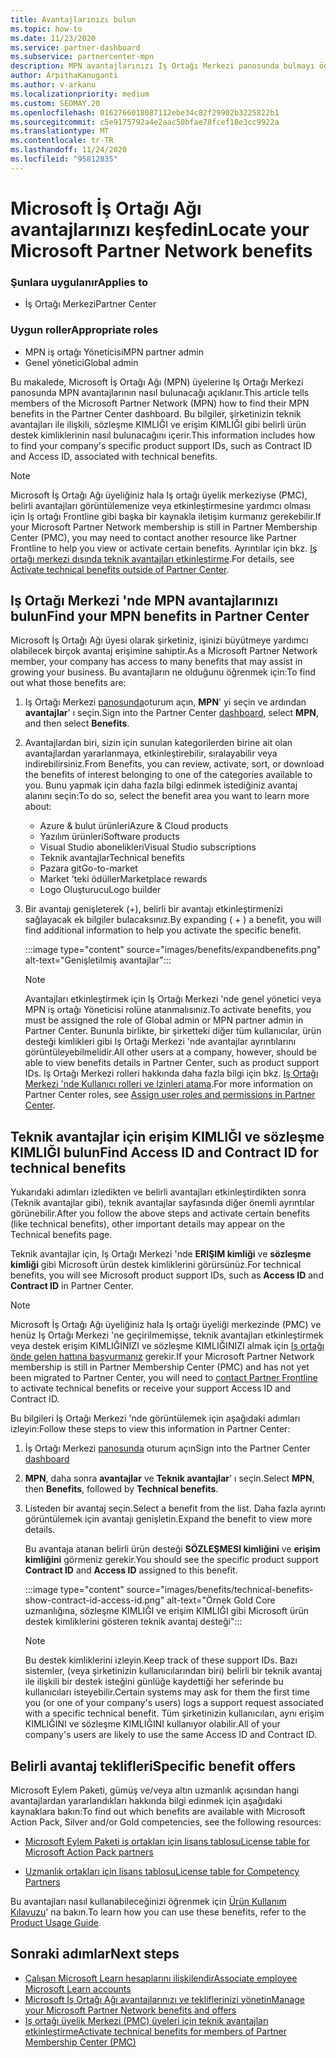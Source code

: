 ```yaml
---
title: Avantajlarınızı bulun
ms.topic: how-to
ms.date: 11/23/2020
ms.service: partner-dashboard
ms.subservice: partnercenter-mpn
description: MPN avantajlarınızı Iş Ortağı Merkezi panosunda bulmayı öğrenin. Teknik avantajlar için erişim KIMLIĞI ve sözleşme KIMLIĞINIZI bulma hakkında bilgiler içerir.
author: ArpithaKanuganti
ms.author: v-arkanu
ms.localizationpriority: medium
ms.custom: SEOMAY.20
ms.openlocfilehash: 0162766018087112ebe34c82f29902b3225822b1
ms.sourcegitcommit: c5e9175792a4e2aac50bfae78fcef18e3cc9922a
ms.translationtype: MT
ms.contentlocale: tr-TR
ms.lasthandoff: 11/24/2020
ms.locfileid: "95812835"
---
```

# <a name="locate-your-microsoft-partner-network-benefits"></a><span data-ttu-id="696c4-104">Microsoft İş Ortağı Ağı avantajlarınızı keşfedin</span><span class="sxs-lookup"><span data-stu-id="696c4-104">Locate your Microsoft Partner Network benefits</span></span> 

### <a name="applies-to"></a><span data-ttu-id="696c4-105">Şunlara uygulanır</span><span class="sxs-lookup"><span data-stu-id="696c4-105">Applies to</span></span>

- <span data-ttu-id="696c4-106">İş Ortağı Merkezi</span><span class="sxs-lookup"><span data-stu-id="696c4-106">Partner Center</span></span>

### <a name="appropriate-roles"></a><span data-ttu-id="696c4-107">Uygun roller</span><span class="sxs-lookup"><span data-stu-id="696c4-107">Appropriate roles</span></span>

- <span data-ttu-id="696c4-108">MPN iş ortağı Yöneticisi</span><span class="sxs-lookup"><span data-stu-id="696c4-108">MPN partner admin</span></span>
- <span data-ttu-id="696c4-109">Genel yönetici</span><span class="sxs-lookup"><span data-stu-id="696c4-109">Global admin</span></span>

<span data-ttu-id="696c4-110">Bu makalede, Microsoft İş Ortağı Ağı (MPN) üyelerine Iş Ortağı Merkezi panosunda MPN avantajlarının nasıl bulunacağı açıklanır.</span><span class="sxs-lookup"><span data-stu-id="696c4-110">This article tells members of the Microsoft Partner Network (MPN) how to find their MPN benefits in the Partner Center dashboard.</span></span> <span data-ttu-id="696c4-111">Bu bilgiler, şirketinizin teknik avantajları ile ilişkili, sözleşme KIMLIĞI ve erişim KIMLIĞI gibi belirli ürün destek kimliklerinin nasıl bulunacağını içerir.</span><span class="sxs-lookup"><span data-stu-id="696c4-111">This information includes how to find your company's specific product support IDs, such as Contract ID and Access ID, associated with technical benefits.</span></span>

>[!NOTE]
> <span data-ttu-id="696c4-112">Microsoft İş Ortağı Ağı üyeliğiniz hala Iş ortağı üyelik merkeziyse (PMC), belirli avantajları görüntülemenize veya etkinleştirmesine yardımcı olması için Iş ortağı Frontline gibi başka bir kaynakla iletişim kurmanız gerekebilir.</span><span class="sxs-lookup"><span data-stu-id="696c4-112">If your Microsoft Partner Network membership is still in Partner Membership Center (PMC), you may need to contact another resource like Partner Frontline to help you view or activate certain benefits.</span></span> <span data-ttu-id="696c4-113">Ayrıntılar için bkz. [Iş ortağı merkezi dışında teknik avantajları etkinleştirme](partner-membership-center-tech-benefits-activate.md).</span><span class="sxs-lookup"><span data-stu-id="696c4-113">For details, see [Activate technical benefits outside of Partner Center](partner-membership-center-tech-benefits-activate.md).</span></span>

## <a name="find-your-mpn-benefits-in-partner-center"></a><span data-ttu-id="696c4-114">Iş Ortağı Merkezi 'nde MPN avantajlarınızı bulun</span><span class="sxs-lookup"><span data-stu-id="696c4-114">Find your MPN benefits in Partner Center</span></span>

<span data-ttu-id="696c4-115">Microsoft İş Ortağı Ağı üyesi olarak şirketiniz, işinizi büyütmeye yardımcı olabilecek birçok avantaj erişimine sahiptir.</span><span class="sxs-lookup"><span data-stu-id="696c4-115">As a Microsoft Partner Network member, your company has access to many benefits that may assist in growing your business.</span></span> <span data-ttu-id="696c4-116">Bu avantajların ne olduğunu öğrenmek için:</span><span class="sxs-lookup"><span data-stu-id="696c4-116">To find out what those benefits are:</span></span>

1. <span data-ttu-id="696c4-117">Iş Ortağı Merkezi [panosunda](https://partner.microsoft.com/dashboard/home)oturum açın, **MPN**' yi seçin ve ardından **avantajlar**' ı seçin.</span><span class="sxs-lookup"><span data-stu-id="696c4-117">Sign into the Partner Center [dashboard](https://partner.microsoft.com/dashboard/home), select **MPN**, and then select **Benefits**.</span></span>

2. <span data-ttu-id="696c4-118">Avantajlardan biri, sizin için sunulan kategorilerden birine ait olan avantajlardan yararlanmaya, etkinleştirebilir, sıralayabilir veya indirebilirsiniz.</span><span class="sxs-lookup"><span data-stu-id="696c4-118">From Benefits, you can review, activate, sort, or download the benefits of interest belonging to one of the categories available to you.</span></span> <span data-ttu-id="696c4-119">Bunu yapmak için daha fazla bilgi edinmek istediğiniz avantaj alanını seçin:</span><span class="sxs-lookup"><span data-stu-id="696c4-119">To do so, select the benefit area you want to learn more about:</span></span>

   - <span data-ttu-id="696c4-120">Azure & bulut ürünleri</span><span class="sxs-lookup"><span data-stu-id="696c4-120">Azure & Cloud products</span></span>
   - <span data-ttu-id="696c4-121">Yazılım ürünleri</span><span class="sxs-lookup"><span data-stu-id="696c4-121">Software products</span></span>
   - <span data-ttu-id="696c4-122">Visual Studio abonelikleri</span><span class="sxs-lookup"><span data-stu-id="696c4-122">Visual Studio subscriptions</span></span>
   - <span data-ttu-id="696c4-123">Teknik avantajlar</span><span class="sxs-lookup"><span data-stu-id="696c4-123">Technical benefits</span></span>
   - <span data-ttu-id="696c4-124">Pazara git</span><span class="sxs-lookup"><span data-stu-id="696c4-124">Go-to-market</span></span>
   - <span data-ttu-id="696c4-125">Market 'teki ödüller</span><span class="sxs-lookup"><span data-stu-id="696c4-125">Marketplace rewards</span></span>
   - <span data-ttu-id="696c4-126">Logo Oluşturucu</span><span class="sxs-lookup"><span data-stu-id="696c4-126">Logo builder</span></span>

3. <span data-ttu-id="696c4-127">Bir avantajı genişleterek (+), belirli bir avantajı etkinleştirmenizi sağlayacak ek bilgiler bulacaksınız.</span><span class="sxs-lookup"><span data-stu-id="696c4-127">By expanding ( + ) a benefit, you will find additional information to help you activate the specific benefit.</span></span>

   :::image type="content" source="images/benefits/expandbenefits.png" alt-text="Genişletilmiş avantajlar":::

   > [!NOTE]
   > <span data-ttu-id="696c4-129">Avantajları etkinleştirmek için Iş Ortağı Merkezi 'nde genel yönetici veya MPN iş ortağı Yöneticisi rolüne atanmalısınız.</span><span class="sxs-lookup"><span data-stu-id="696c4-129">To activate benefits, you must be assigned the role of Global admin or MPN partner admin in Partner Center.</span></span> <span data-ttu-id="696c4-130">Bununla birlikte, bir şirketteki diğer tüm kullanıcılar, ürün desteği kimlikleri gibi Iş Ortağı Merkezi 'nde avantajlar ayrıntılarını görüntüleyebilmelidir.</span><span class="sxs-lookup"><span data-stu-id="696c4-130">All other users at a company, however, should be able to view benefits details in Partner Center, such as product support IDs.</span></span> <span data-ttu-id="696c4-131">Iş Ortağı Merkezi rolleri hakkında daha fazla bilgi için bkz. [Iş Ortağı Merkezi 'nde Kullanıcı rolleri ve Izinleri atama](permissions-overview.md).</span><span class="sxs-lookup"><span data-stu-id="696c4-131">For more information on Partner Center roles, see [Assign user roles and permissions in Partner Center](permissions-overview.md).</span></span>

## <a name="find-access-id-and-contract-id-for-technical-benefits"></a><span data-ttu-id="696c4-132">Teknik avantajlar için erişim KIMLIĞI ve sözleşme KIMLIĞI bulun</span><span class="sxs-lookup"><span data-stu-id="696c4-132">Find Access ID and Contract ID for technical benefits</span></span>

<span data-ttu-id="696c4-133">Yukarıdaki adımları izledikten ve belirli avantajları etkinleştirdikten sonra (Teknik avantajlar gibi), teknik avantajlar sayfasında diğer önemli ayrıntılar görünebilir.</span><span class="sxs-lookup"><span data-stu-id="696c4-133">After you follow the above steps and activate certain benefits (like technical benefits), other important details may appear on the Technical benefits page.</span></span>

<span data-ttu-id="696c4-134">Teknik avantajlar için, Iş Ortağı Merkezi 'nde **ERIŞIM kimliği** ve **sözleşme kimliği** gibi Microsoft ürün destek kimliklerini görürsünüz.</span><span class="sxs-lookup"><span data-stu-id="696c4-134">For technical benefits, you will see Microsoft product support IDs, such as **Access ID** and **Contract ID** in Partner Center.</span></span>

>[!NOTE]
> <span data-ttu-id="696c4-135">Microsoft İş Ortağı Ağı üyeliğiniz hala Iş ortağı üyeliği merkezinde (PMC) ve henüz Iş Ortağı Merkezi 'ne geçirilmemişse, teknik avantajları etkinleştirmek veya destek erişim KIMLIĞINIZI ve sözleşme KIMLIĞINIZI almak için [Iş ortağı önde gelen hattına başvurmanız](partner-membership-center-tech-benefits-activate.md) gerekir.</span><span class="sxs-lookup"><span data-stu-id="696c4-135">If your Microsoft Partner Network membership is still in Partner Membership Center (PMC) and has not yet been migrated to Partner Center, you will need to [contact Partner Frontline](partner-membership-center-tech-benefits-activate.md) to activate technical benefits or receive your support Access ID and Contract ID.</span></span>

 <span data-ttu-id="696c4-136">Bu bilgileri Iş Ortağı Merkezi 'nde görüntülemek için aşağıdaki adımları izleyin:</span><span class="sxs-lookup"><span data-stu-id="696c4-136">Follow these steps to view this information in Partner Center:</span></span>

1. <span data-ttu-id="696c4-137">İş Ortağı Merkezi [panosunda](https://partner.microsoft.com/dashboard/home) oturum açın</span><span class="sxs-lookup"><span data-stu-id="696c4-137">Sign into the Partner Center [dashboard](https://partner.microsoft.com/dashboard/home)</span></span>

2. <span data-ttu-id="696c4-138">**MPN**, daha sonra **avantajlar** ve **Teknik avantajlar**' ı seçin.</span><span class="sxs-lookup"><span data-stu-id="696c4-138">Select **MPN**, then **Benefits**, followed by **Technical benefits**.</span></span>

3. <span data-ttu-id="696c4-139">Listeden bir avantaj seçin.</span><span class="sxs-lookup"><span data-stu-id="696c4-139">Select a benefit from the list.</span></span> <span data-ttu-id="696c4-140">Daha fazla ayrıntı görüntülemek için avantajı genişletin.</span><span class="sxs-lookup"><span data-stu-id="696c4-140">Expand the benefit to view more details.</span></span> 

   <span data-ttu-id="696c4-141">Bu avantaja atanan belirli ürün desteği **SÖZLEŞMESI kimliğini** ve **erişim kimliğini** görmeniz gerekir.</span><span class="sxs-lookup"><span data-stu-id="696c4-141">You should see the specific product support **Contract ID** and **Access ID** assigned to this benefit.</span></span>  

   :::image type="content" source="images/benefits/technical-benefits-show-contract-id-access-id.png" alt-text="Örnek Gold Core uzmanlığına, sözleşme KIMLIĞI ve erişim KIMLIĞI gibi Microsoft ürün destek kimliklerini gösteren teknik avantaj desteği":::

   > [!NOTE]
   > <span data-ttu-id="696c4-143">Bu destek kimliklerini izleyin.</span><span class="sxs-lookup"><span data-stu-id="696c4-143">Keep track of these support IDs.</span></span> <span data-ttu-id="696c4-144">Bazı sistemler, (veya şirketinizin kullanıcılarından biri) belirli bir teknik avantaj ile ilişkili bir destek isteğini günlüğe kaydettiği her seferinde bu kullanıcıları isteyebilir.</span><span class="sxs-lookup"><span data-stu-id="696c4-144">Certain systems may ask for them the first time you (or one of your company's users) logs a support request associated with a specific technical benefit.</span></span> <span data-ttu-id="696c4-145">Tüm şirketinizin kullanıcıları, aynı erişim KIMLIĞINI ve sözleşme KIMLIĞINI kullanıyor olabilir.</span><span class="sxs-lookup"><span data-stu-id="696c4-145">All of your company's users are likely to use the same Access ID and Contract ID.</span></span>

## <a name="specific-benefit-offers"></a><span data-ttu-id="696c4-146">Belirli avantaj teklifleri</span><span class="sxs-lookup"><span data-stu-id="696c4-146">Specific benefit offers</span></span>

<span data-ttu-id="696c4-147">Microsoft Eylem Paketi, gümüş ve/veya altın uzmanlık açısından hangi avantajlardan yararlandıkları hakkında bilgi edinmek için aşağıdaki kaynaklara bakın:</span><span class="sxs-lookup"><span data-stu-id="696c4-147">To find out which benefits are available with Microsoft Action Pack, Silver and/or Gold competencies, see the following resources:</span></span>

- [<span data-ttu-id="696c4-148">Microsoft Eylem Paketi iş ortakları için lisans tablosu</span><span class="sxs-lookup"><span data-stu-id="696c4-148">License table for Microsoft Action Pack partners</span></span>](https://assetsprod.microsoft.com/en-us/microsoft-action-pack-license-table.pdf)

- [<span data-ttu-id="696c4-149">Uzmanlık ortakları için lisans tablosu</span><span class="sxs-lookup"><span data-stu-id="696c4-149">License table for Competency Partners</span></span>](https://assetsprod.microsoft.com/mpn-maps-software-iur-competency-license-table.docx)

<span data-ttu-id="696c4-150">Bu avantajları nasıl kullanabileceğinizi öğrenmek için [Ürün Kullanım Kılavuzu](https://assets.microsoft.com/MPN-MAPS-Product-Usage-Guide.pdf)' na bakın.</span><span class="sxs-lookup"><span data-stu-id="696c4-150">To learn how you can use these benefits,  refer to the [Product Usage Guide](https://assets.microsoft.com/MPN-MAPS-Product-Usage-Guide.pdf).</span></span>

## <a name="next-steps"></a><span data-ttu-id="696c4-151">Sonraki adımlar</span><span class="sxs-lookup"><span data-stu-id="696c4-151">Next steps</span></span>

- [<span data-ttu-id="696c4-152">Çalışan Microsoft Learn hesaplarını ilişkilendir</span><span class="sxs-lookup"><span data-stu-id="696c4-152">Associate employee Microsoft Learn accounts</span></span>](ms-learn-associate.md)
- [<span data-ttu-id="696c4-153">Microsoft İş Ortağı Ağı avantajlarınızı ve tekliflerinizi yönetin</span><span class="sxs-lookup"><span data-stu-id="696c4-153">Manage your Microsoft Partner Network benefits and offers</span></span>](manage-your-partner-network-benefits.md)
- [<span data-ttu-id="696c4-154">Iş ortağı üyelik Merkezi (PMC) üyeleri için teknik avantajları etkinleştirme</span><span class="sxs-lookup"><span data-stu-id="696c4-154">Activate technical benefits for members of Partner Membership Center (PMC)</span></span>](partner-membership-center-tech-benefits-activate.md)